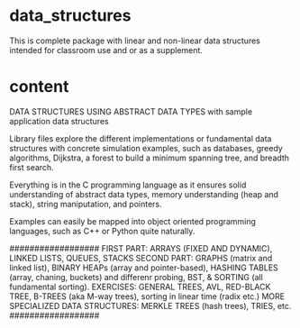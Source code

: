 # data_structures
This is complete package with linear and non-linear data structures 
intended for classroom use and or as a supplement.

# content
DATA STRUCTURES USING ABSTRACT DATA TYPES with sample application data structures

Library files explore the different implementations or fundamental data structures with concrete simulation examples, such as
databases, greedy algorithms, Dijkstra, a forest to build a minimum spanning tree, and breadth first search.

Everything is in the C programming language as it ensures solid understanding of abstract data types,
memory understanding (heap and stack), string maniputation, and pointers. 

Examples can easily be mapped into object oriented programming languages, such as  C++ or Python quite naturally.

##################
FIRST PART: ARRAYS (FIXED AND DYNAMIC), LINKED LISTS, QUEUES, STACKS
SECOND PART: GRAPHS (matrix and linked list), BINARY HEAPs (array and pointer-based), HASHING TABLES (array, chaning, buckets) and differenr probing, BST, & SORTING (all fundamental sorting).
EXERCISES: GENERAL TREES, AVL, RED-BLACK TREE, B-TREES (aka M-way trees), sorting in linear time (radix etc.)
MORE SPECIALIZED DATA STRUCTURES: MERKLE TREES (hash trees), TRIES, etc.
##################



